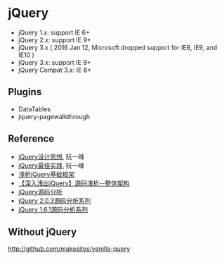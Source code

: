 # jQuery
- jQuery 1.x: support IE 6+
- jQuery 2.x: support IE 9+
- jQuery 3.x ( 2016 Jan 12, Microsoft dropped support for IE8, IE9, and IE10 )
 - jQuery 3.x: support IE 9+
 - jQuery Compat 3.x: IE 8+

## Plugins
- DataTables
- jquery-pagewalkthrough

## Reference
- [jQuery设计思想](http://www.ruanyifeng.com/blog/2011/07/jquery_fundamentals.html), 阮一峰
- [jQuery最佳实践](http://www.ruanyifeng.com/blog/2011/08/jquery_best_practices), 阮一峰
- [浅析jQuery基础框架](http://www.cnblogs.com/yangjunhua/archive/2012/12/27/2835989.html)
- [【深入浅出jQuery】源码浅析--整体架构](http://www.cnblogs.com/coco1s/p/5261646.html)
- [jQuery源码分析](https://leohxj.gitbooks.io/front-end-database/content/jQuery/jQuery-source-code/index.html)
- [jQuery 2.0.3源码分析系列](http://www.cnblogs.com/aaronjs/p/3279314.html)
- [jQuery 1.6.1源码分析系列](http://www.cnblogs.com/nuysoft/archive/2011/11/14/2248023.html)

## Without jQuery
http://github.com/makesites/vanilla-query

